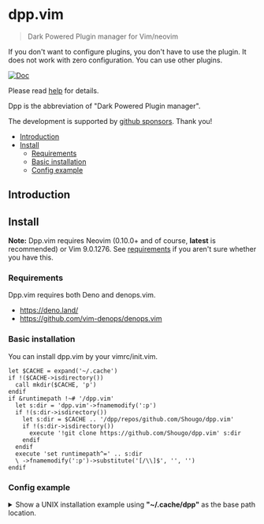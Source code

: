 # dpp.vim

> Dark Powered Plugin manager for Vim/neovim

If you don't want to configure plugins, you don't have to use the plugin. It
does not work with zero configuration. You can use other plugins.

[![Doc](https://img.shields.io/badge/doc-%3Ah%20dpp-orange.svg)](doc/dpp.txt)

Please read [help](doc/dpp.txt) for details.

Dpp is the abbreviation of "Dark Powered Plugin manager".

The development is supported by
[github sponsors](https://github.com/sponsors/Shougo/). Thank you!

<!-- vim-markdown-toc GFM -->

- [Introduction](#introduction)
- [Install](#install)
  - [Requirements](#requirements)
  - [Basic installation](#basic-installation)
  - [Config example](#config-example)

<!-- vim-markdown-toc -->

## Introduction

## Install

**Note:** Dpp.vim requires Neovim (0.10.0+ and of course, **latest** is
recommended) or Vim 9.0.1276. See [requirements](#requirements) if you aren't
sure whether you have this.

### Requirements

Dpp.vim requires both Deno and denops.vim.

- <https://deno.land/>
- <https://github.com/vim-denops/denops.vim>

### Basic installation

You can install dpp.vim by your vimrc/init.vim.

```vim
let $CACHE = expand('~/.cache')
if !($CACHE->isdirectory())
  call mkdir($CACHE, 'p')
endif
if &runtimepath !~# '/dpp.vim'
  let s:dir = 'dpp.vim'->fnamemodify(':p')
  if !(s:dir->isdirectory())
    let s:dir = $CACHE .. '/dpp/repos/github.com/Shougo/dpp.vim'
    if !(s:dir->isdirectory())
      execute '!git clone https://github.com/Shougo/dpp.vim' s:dir
    endif
  endif
  execute 'set runtimepath^=' .. s:dir
  \ ->fnamemodify(':p')->substitute('[/\\]$', '', '')
endif
```

### Config example

<details>
  <summary>
    Show a UNIX installation example using <strong>"~/.cache/dpp"</strong> as
    the base path location.
  </summary>

```vim
" Ward off unexpected things that your distro might have made, as
" well as sanely reset options when re-sourcing .vimrc
set nocompatible

" Set dpp base path (required)
const s:dpp_base = '~/.cache/dpp/'

" Set dpp source path (required)
const s:dpp_src = '~/.cache/dpp/repos/github.com/Shougo/dpp.vim'
const s:denops_src = '~/.cache/dpp/repos/github.com/denops/denops.vim'

" Set dpp runtime path (required)
execute 'set runtimepath+=' .. s:dpp_src

if dpp#load_state(s:dpp_base)
  " NOTE: dpp#make_state() requires denops.vim
  execute 'set runtimepath+=' .. s:denops_src
  autocmd dpp User DenopsReady
  \ call dpp#make_state(s:dpp_base, '{your script path}')
endif

" Attempt to determine the type of a file based on its name and
" possibly its " contents. Use this to allow intelligent
" auto-indenting " for each filetype, and for plugins that are
" filetype specific.
filetype indent plugin on

" Enable syntax highlighting
if has('syntax')
  syntax on
endif
```

</details>
